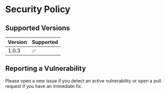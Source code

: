 # Security Policy

## Supported Versions

| Version | Supported          |
| ------- | ------------------ |
| 1.0.3   | :white_check_mark: |

## Reporting a Vulnerability

Please open a new issue if you detect an active vulnerability or open a pull request if you have an immediate fix.
